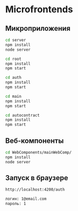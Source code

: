 # Microfrontends

## Микроприложения
```sh
cd server
npm install
node server
```
```sh
cd root
npm install
npm start
```
```sh
cd auth
npm install
npm start
```
```sh
cd main
npm install
npm start
```
```sh
cd autocontract
npm install
npm start
```

## Веб-компоненты
```sh
cd WebComponents/mainWebComp/
npm install
node server
```

## Запуск в браузере

```sh
http://localhost:4200/auth

логин: 1@email.com
пароль: 1 
```

